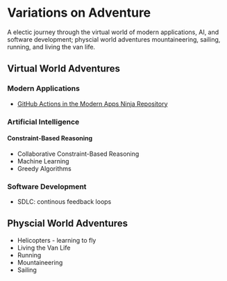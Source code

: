 #  Variations on Adventure
A electic journey through the virtual world of modern applications, AI, and software development; physcial world adventures mountaineering, sailing, running, and living the van life.

## Virtual World Adventures

### Modern Applications
* [GitHub Actions in the Modern Apps Ninja Repository](ninjaActions/NinjaGitHubActions.md)

### Artificial Intelligence
#### Constraint-Based Reasoning
* Collaborative Constraint-Based Reasoning
* Machine Learning
* Greedy Algorithms


### Software Development
* SDLC: continous feedback loops


## Physcial World Adventures

* Helicopters - learning to fly
* Living the Van Life
* Running
* Mountaineering
* Sailing



